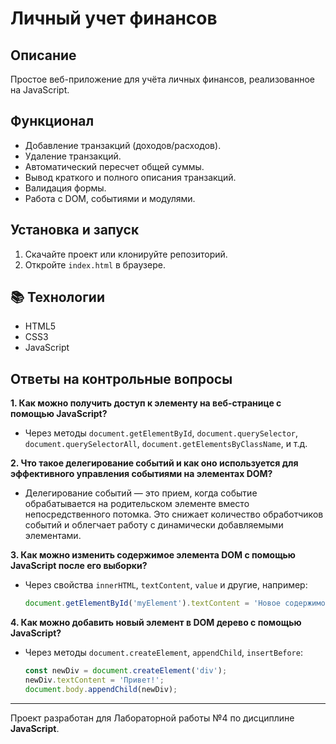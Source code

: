 # Личный учет финансов

## Описание
Простое веб-приложение для учёта личных финансов, реализованное на  JavaScript.

## Функционал
- Добавление транзакций (доходов/расходов).
- Удаление транзакций.
- Автоматический пересчет общей суммы.
- Вывод краткого и полного описания транзакций.
- Валидация формы.
- Работа с DOM, событиями и модулями.

## Установка и запуск
1. Скачайте проект или клонируйте репозиторий.
2. Откройте `index.html` в браузере.

## 📚 Технологии
- HTML5
- CSS3
- JavaScript 


## Ответы на контрольные вопросы

**1. Как можно получить доступ к элементу на веб-странице с помощью JavaScript?**
- Через методы `document.getElementById`, `document.querySelector`, `document.querySelectorAll`, `document.getElementsByClassName`, и т.д.

**2. Что такое делегирование событий и как оно используется для эффективного управления событиями на элементах DOM?**
- Делегирование событий — это прием, когда событие обрабатывается на родительском элементе вместо непосредственного потомка. Это снижает количество обработчиков событий и облегчает работу с динамически добавляемыми элементами.

**3. Как можно изменить содержимое элемента DOM с помощью JavaScript после его выборки?**
- Через свойства `innerHTML`, `textContent`, `value` и другие, например:
  ```js
  document.getElementById('myElement').textContent = 'Новое содержимое';
  ```

**4. Как можно добавить новый элемент в DOM дерево с помощью JavaScript?**
- Через методы `document.createElement`, `appendChild`, `insertBefore`:
  ```js
  const newDiv = document.createElement('div');
  newDiv.textContent = 'Привет!';
  document.body.appendChild(newDiv);
  ```

---
Проект разработан для Лабораторной работы №4 по дисциплине **JavaScript**.
